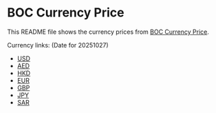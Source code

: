 # BOC Currency Price

This README file shows the currency prices from [BOC Currency Price](https://www.boc.cn/sourcedb/whpj/).

Currency links: (Date for 20251027)

- [USD](https://bocurrencyprice.techina.science/BOC_CURRENCY_PRICE/USD/20251027.json)
- [AED](https://bocurrencyprice.techina.science/BOC_CURRENCY_PRICE/AED/20251027.json)
- [HKD](https://bocurrencyprice.techina.science/BOC_CURRENCY_PRICE/HKD/20251027.json)
- [EUR](https://bocurrencyprice.techina.science/BOC_CURRENCY_PRICE/EUR/20251027.json)
- [GBP](https://bocurrencyprice.techina.science/BOC_CURRENCY_PRICE/GBP/20251027.json)
- [JPY](https://bocurrencyprice.techina.science/BOC_CURRENCY_PRICE/JPY/20251027.json)
- [SAR](https://bocurrencyprice.techina.science/BOC_CURRENCY_PRICE/SAR/20251027.json)
